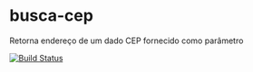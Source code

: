 
# busca-cep
Retorna endereço de um dado CEP fornecido como parâmetro

[![Build Status](https://travis-ci.org/mstuttgart/busca-cep.svg?branch=develop)](https://travis-ci.org/mstuttgart/busca-cep)
